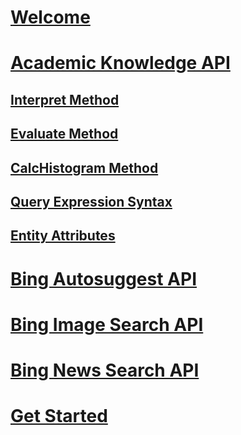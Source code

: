 # [Welcome](./Welcome.md)
# [Academic Knowledge API](./Academic-Knowledge/Home.md)
## [Interpret Method](./Academic-Knowledge/InterpretMethod.md)
## [Evaluate Method](./Academic-Knowledge/EvaluateMethod.md)
## [CalcHistogram Method](./Academic-Knowledge/CalcHistogramMethod.md)
## [Query Expression Syntax](./Academic-Knowledge/CalcHistogramMethod.md)
## [Entity Attributes](./Academic-knowledge/EntityAttributes.md)
# [Bing Autosuggest API](./Bing-Autosuggest/overview.md)
# [Bing Image Search API](./Bing-Image-Search/overview.md)
# [Bing News Search API](./Bing-News-Search/overview.md)
# [Get Started](./Emotion/GetStarted.md)
